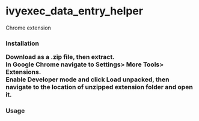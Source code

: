 # ivyexec_data_entry_helper
Chrome extension

<h3>Installation </hr3>
<p>Download as a .zip file, then extract. <br/>
In Google Chrome navigate to Settings> More Tools> Extensions. <br/>
Enable Developer mode and click Load unpacked, then navigate to the location of unzipped extension folder and open it.</p> 

<h3>Usage </hr3>
